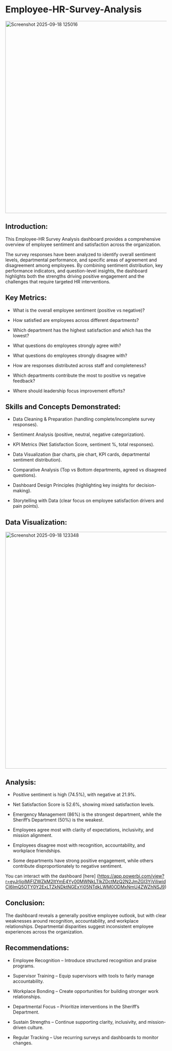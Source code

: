 # Employee-HR-Survey-Analysis

<img width="905" height="599" alt="Screenshot 2025-09-18 125016" src="https://github.com/user-attachments/assets/4b19f9f5-6fcd-4fc9-a7dd-87e6599de78b" />

## Introduction:

This Employee-HR Survey Analysis dashboard provides a comprehensive overview of employee sentiment and satisfaction across the organization. 

The survey responses have been analyzed to identify overall sentiment levels, departmental performance, and specific areas of agreement and disagreement among employees. By combining sentiment distribution, key performance indicators, and question-level insights, the dashboard highlights both the strengths driving positive engagement and the challenges that require targeted HR interventions.


## Key Metrics:

- What is the overall employee sentiment (positive vs negative)?

- How satisfied are employees across different departments?

- Which department has the highest satisfaction and which has the lowest?

- What questions do employees strongly agree with?

- What questions do employees strongly disagree with?

- How are responses distributed across staff and completeness?

- Which departments contribute the most to positive vs negative feedback?

- Where should leadership focus improvement efforts?


## Skills and Concepts Demonstrated:


- Data Cleaning & Preparation (handling complete/incomplete survey responses).

- Sentiment Analysis (positive, neutral, negative categorization).

- KPI Metrics (Net Satisfaction Score, sentiment %, total responses).

- Data Visualization (bar charts, pie chart, KPI cards, departmental sentiment distribution).

- Comparative Analysis (Top vs Bottom departments, agreed vs disagreed questions).

- Dashboard Design Principles (highlighting key insights for decision-making).

- Storytelling with Data (clear focus on employee satisfaction drivers and pain points).
  

## Data Visualization:

<img width="1315" height="738" alt="Screenshot 2025-09-18 123348" src="https://github.com/user-attachments/assets/12b39820-0984-473c-9c0e-8a9a2e10e1df" />


## Analysis:

- Positive sentiment is high (74.5%), with negative at 21.9%.

- Net Satisfaction Score is 52.6%, showing mixed satisfaction levels.

- Emergency Management (86%) is the strongest department, while the Sheriff’s Department (50%) is the weakest.

- Employees agree most with clarity of expectations, inclusivity, and mission alignment.

- Employees disagree most with recognition, accountability, and workplace friendships.

- Some departments have strong positive engagement, while others contribute disproportionately to negative sentiment.


You can interact with the dashboard [here]  (https://app.powerbi.com/view?r=eyJrIjoiMjFlZWZkM2ItYmE4Yy00MWNkLTlkZDctMzQ2N2JmZGI3YjViIiwidCI6ImQ5OTY0Y2ExLTZkNDktNGExYi05NTdkLWM0ODMxNmU4ZWZhNSJ9)

## Conclusion:

The dashboard reveals a generally positive employee outlook, but with clear weaknesses around recognition, accountability, and workplace relationships. Departmental disparities suggest inconsistent employee experiences across the organization.


## Recommendations:

- Employee Recognition – Introduce structured recognition and praise programs.

- Supervisor Training – Equip supervisors with tools to fairly manage accountability.

- Workplace Bonding – Create opportunities for building stronger work relationships.

- Departmental Focus – Prioritize interventions in the Sheriff’s Department.

- Sustain Strengths – Continue supporting clarity, inclusivity, and mission-driven culture.

- Regular Tracking – Use recurring surveys and dashboards to monitor changes.

